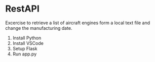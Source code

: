 # RestAPI 
 Excercise to retrieve a list of aircraft engines form a local text file and change the manufacturing date.

1. Install Python
2. Install VSCode
3. Setup Flask
4. Run app.py

